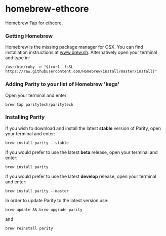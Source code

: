 # homebrew-ethcore
Homebrew Tap for ethcore.

### Getting Homebrew

Homebrew is the missing package manager for OSX. You can find installation instructions at www.brew.sh. Alternatively open your terminal and type in:

```
/usr/bin/ruby -e "$(curl -fsSL https://raw.githubusercontent.com/Homebrew/install/master/install)"
```

### Adding Parity to your list of Homebrew 'kegs'

Open your terminal and enter:

```
brew tap paritytech/paritytech
```

### Installing Parity

If you wish to download and install the latest **stable** version of Parity, open your terminal and enter:

```
brew install parity --stable
```

If you would prefer to use the latest **beta** release, open your terminal and enter:

```
brew install parity
```

If you would prefer to use the latest **develop** release, open your terminal and enter:

```
brew install parity --master
```

In order to update Parity to the latest version use:

```
brew update && brew upgrade parity
```

and

```
brew reinstall parity
```
